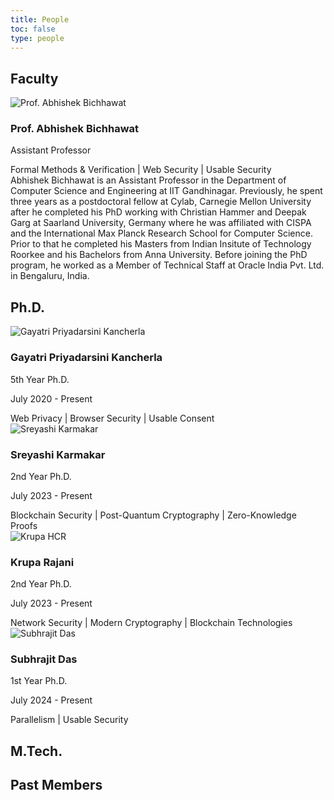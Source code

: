```yaml
---
title: People
toc: false
type: people
---
```


<div class="people-section">

<!-- Faculty Section -->
<div class="category-section">
<h2 class="category-title">Faculty</h2>
<div class="faculty-grid">
<div class="person-card faculty-card" style="cursor: pointer; position: relative;">
  <a href="https://abhishek.people.iitgn.ac.in" target="_blank" style="position: absolute; inset: 0; z-index: 1; opacity: 0;" aria-label="Prof. Abhishek Bichhawat's homepage"></a>
  <div class="person-content" style="position: relative; z-index: 2; pointer-events: none;">
    <img src="../images/people/abhishek.jpg" alt="Prof. Abhishek Bichhawat" class="person-image">
    <div class="person-info">
      <h3 class="person-name">Prof. Abhishek Bichhawat</h3>
      <p class="person-title">Assistant Professor</p>
      <div class="research-focus-phrases">
        <span>Formal Methods & Verification</span>
        <span class="research-focus-separator">|</span>
        <span>Web Security</span>
        <span class="research-focus-separator">|</span>
        <span>Usable Security</span>
      </div>
      <div class="person-bio" style="position: relative; z-index: 2; pointer-events: none;">
        Abhishek Bichhawat is an Assistant Professor in the Department of Computer Science and Engineering at IIT Gandhinagar. Previously, he spent three years as a postdoctoral fellow at Cylab, Carnegie Mellon University after he completed his PhD working with Christian Hammer and Deepak Garg at Saarland University, Germany where he was affiliated with CISPA and the International Max Planck Research School for Computer Science. Prior to that he completed his Masters from Indian Insitute of Technology Roorkee and his Bachelors from Anna University. Before joining the PhD program, he worked as a Member of Technical Staff at Oracle India Pvt. Ltd. in Bengaluru, India.
      </div>
    </div>
  </div>
</div>
</div>
</div>

<!-- Ph.D. Section -->
<div class="category-section">
<h2 class="category-title">Ph.D.</h2>
<div class="people-grid">
<div class="person-card" style="cursor: pointer; position: relative;">
  <a href="https://sites.google.com/view/gayatri-priyadarsini/home" target="_blank" style="position: absolute; inset: 0; z-index: 1; opacity: 0;" aria-label="Gayatri Priyadarsini Kancherla's homepage"></a>
  <div class="person-content" style="position: relative; z-index: 2; pointer-events: none;">
    <img src="../images/people/gayatri.jpg" alt="Gayatri Priyadarsini Kancherla" class="person-image">
    <div class="person-info">
      <h3 class="person-name">Gayatri Priyadarsini Kancherla</h3>
      <p class="person-title">5th Year Ph.D.</p>
      <p class="person-period">July 2020 - Present</p>
      <div class="research-focus-phrases">
        <span>Web Privacy</span>
        <span class="research-focus-separator">|</span>
        <span>Browser Security</span>
        <span class="research-focus-separator">|</span>
        <span>Usable Consent</span>
      </div>
    </div>
  </div>
</div>

<div class="person-card" style="cursor: pointer; position: relative;">
  <a href="https://www.linkedin.com/in/sreyashi-karmakar/" target="_blank" style="position: absolute; inset: 0; z-index: 1; opacity: 0;" aria-label="Sreyashi Karmakar's homepage"></a>
  <div class="person-content" style="position: relative; z-index: 2; pointer-events: none;">
    <img src="../images/people/sreyashi.jpg" alt="Sreyashi Karmakar" class="person-image">
    <div class="person-info">
      <h3 class="person-name">Sreyashi Karmakar</h3>
      <p class="person-title">2nd Year Ph.D.</p>
      <p class="person-period">July 2023 - Present</p>
      <div class="research-focus-phrases">
        <span>Blockchain Security</span>
        <span class="research-focus-separator">|</span>
        <span>Post-Quantum Cryptography</span>
        <span class="research-focus-separator">|</span>
        <span>Zero-Knowledge Proofs</span>
      </div>
    </div>
  </div>
</div>

<div class="person-card" style="cursor: pointer; position: relative;">
  <a href="mailto:krupa.shah@iitgn.ac.in" style="position: absolute; inset: 0; z-index: 1; opacity: 0;" aria-label="Email Krupa Rajani"></a>
  <div class="person-content" style="position: relative; z-index: 2; pointer-events: none;">
    <img src="../images/people/default-avatar.svg" alt="Krupa HCR" class="person-image">
    <div class="person-info">
      <h3 class="person-name">Krupa Rajani</h3>
      <p class="person-title">2nd Year Ph.D.</p>
      <p class="person-period">July 2023 - Present</p>
      <div class="research-focus-phrases">
        <span>Network Security</span>
        <span class="research-focus-separator">|</span>
        <span>Modern Cryptography</span>
        <span class="research-focus-separator">|</span>
        <span>Blockchain Technologies</span>
      </div>
    </div>
  </div>
</div>

<div class="person-card" style="cursor: pointer; position: relative;">
  <a href="https://iamsubhrajit10.me/" target="_blank" style="position: absolute; inset: 0; z-index: 1; opacity: 0;" aria-label="Subhrajit Das's homepage"></a>
  <div class="person-content" style="position: relative; z-index: 2; pointer-events: none;">
    <img src="../images/people/subhrajit.jpg" alt="Subhrajit Das" class="person-image">
    <div class="person-info">
      <h3 class="person-name">Subhrajit Das</h3>
      <p class="person-title">1st Year Ph.D.</p>
      <p class="person-period">July 2024 - Present</p>
      <div class="research-focus-phrases">
        <span>Parallelism</span>
        <span class="research-focus-separator">|</span>
        <span>Usable Security</span>
      </div>
    </div>
  </div>
</div>
</div>
</div>

<!-- M.Tech. Section -->
<div class="category-section">
<h2 class="category-title">M.Tech.</h2>
<div class="people-grid">
<!-- Add M.Tech. here -->

</div>
</div>

<!-- B.Tech. Section
<div class="category-section">
<h2 class="category-title">B.Tech.</h2>
<div class="people-grid">
<!-- Add B.Tech. here -->
<!-- </div>
</div> --> 

<!-- JRF Section
<div class="category-section">
<h2 class="category-title">JRF</h2>
<div class="people-grid">
<!-- Add JRF here -->
</div>
</div> 

<!-- Past Members Section -->
<div class="category-section">
<h2 class="category-title">Past Members</h2>
<div class="people-grid">
<!-- Add past members here -->
</div>
</div>

</div>
